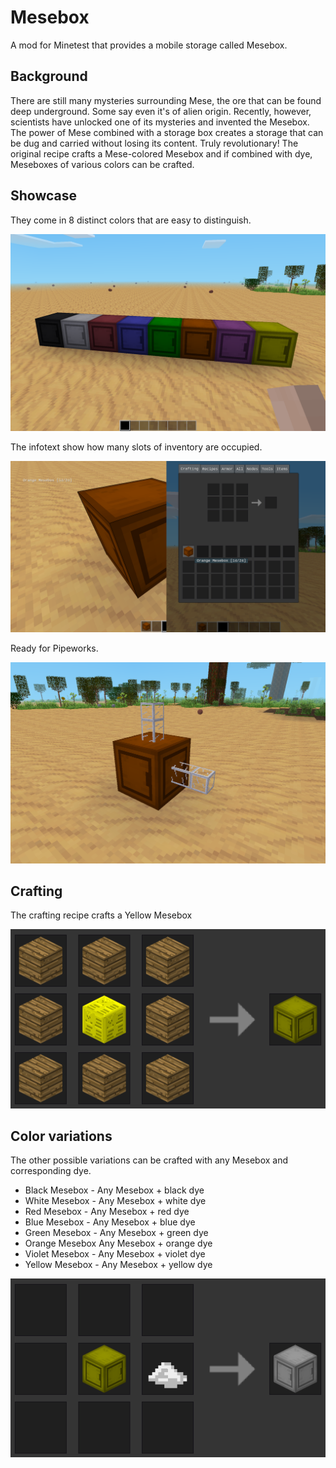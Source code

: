 # Mesebox
A mod for Minetest that provides a mobile storage called Mesebox.

## Background

There are still many mysteries surrounding Mese, the ore that can be found deep underground. Some say even it's of alien origin. Recently, however, scientists have unlocked one of its mysteries and invented the Mesebox. The power of Mese combined with a storage box creates a storage that can be dug and carried without losing its content. Truly revolutionary! The original recipe crafts a Mese-colored Mesebox and if combined with dye, Meseboxes of various colors can be crafted.

## Showcase

They come in 8 distinct colors that are easy to distinguish.

![Meseboxes](/doc/meseboxes.png)

The infotext show how many slots of inventory are occupied.

![Meseboxes](/doc/infotext.png)

Ready for Pipeworks.

![Meseboxes](/doc/pipeworks.png)

## Crafting

The crafting recipe crafts a Yellow Mesebox

![Crafting mesebox](/doc/crafting1.png)

## Color variations

The other possible variations can be crafted with any Mesebox and corresponding dye.
- Black Mesebox - Any Mesebox + black dye
- White Mesebox - Any Mesebox + white dye
- Red Mesebox - Any Mesebox + red dye
- Blue Mesebox - Any Mesebox + blue dye
- Green Mesebox - Any Mesebox + green dye
- Orange Mesebox Any Mesebox + orange dye
- Violet Mesebox - Any Mesebox + violet dye
- Yellow Mesebox - Any Mesebox + yellow dye

![Crafting colored mesebox](/doc/crafting2.png)

